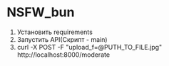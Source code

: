 # NSFW_bun
1) Установить requirements
2) Запустить API(Скрипт - main)
3) curl -X POST -F "upload_f=@PUTH_TO_FILE.jpg" http://localhost:8000/moderate
